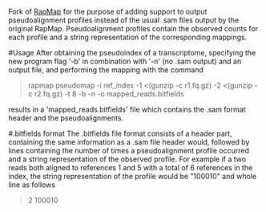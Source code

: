 Fork of [RapMap](https://github.com/COMBINE-lab/RapMap) for the purpose of adding support to output pseudoalignment profiles instead of the usual .sam files output by the original RapMap. Pseudoalignment profiles contain the observed counts for each profile and a string representation of the corresponding mappings.

#Usage
After obtaining the pseudoindex of a transcriptome, specifying the new program flag '-b' in combination with '-n' (no .sam output) and an output file, and performing the mapping with the command

> rapmap pseudomap -i ref_index -1 <(gunzip -c r1.fq.gz) -2 <(gunzip -c r2.fq.gz) -t 8 -b -n -o mapped_reads.bitfields

results in a 'mapped_reads.bitfields' file which contains the .sam format header and the pseudoalignments.

#.bitfields format
The .bitfields file format consists of a header part, containing the same information as a .sam file header would, followed by lines containing the number of times a pseudoalignment profile occurred and a string representation of the observed profile. For example if a two reads both aligned to references 1 and 5 with a total of 6 references in the index, the string representation of the profile would be "100010" and whole line as follows

> 2 100010